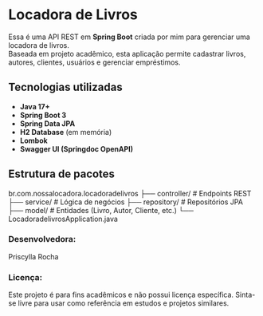 # Locadora de Livros

Essa é uma API REST em **Spring Boot** criada por mim para gerenciar uma locadora de livros.  
Baseada em projeto acadêmico, esta aplicação permite cadastrar livros, autores, clientes, usuários e gerenciar empréstimos.

## Tecnologias utilizadas
- **Java 17+**
- **Spring Boot 3**
- **Spring Data JPA**
- **H2 Database** (em memória)
- **Lombok**
- **Swagger UI (Springdoc OpenAPI)**

## Estrutura de pacotes
br.com.nossalocadora.locadoradelivros
├── controller/ # Endpoints REST
├── service/ # Lógica de negócios
├── repository/ # Repositórios JPA
├── model/ # Entidades (Livro, Autor, Cliente, etc.)
└── LocadoradelivrosApplication.java

### Desenvolvedora:

Priscylla Rocha

### Licença: 
Este projeto é para fins acadêmicos e não possui licença específica. Sinta-se livre para usar como referência em estudos e projetos similares.
